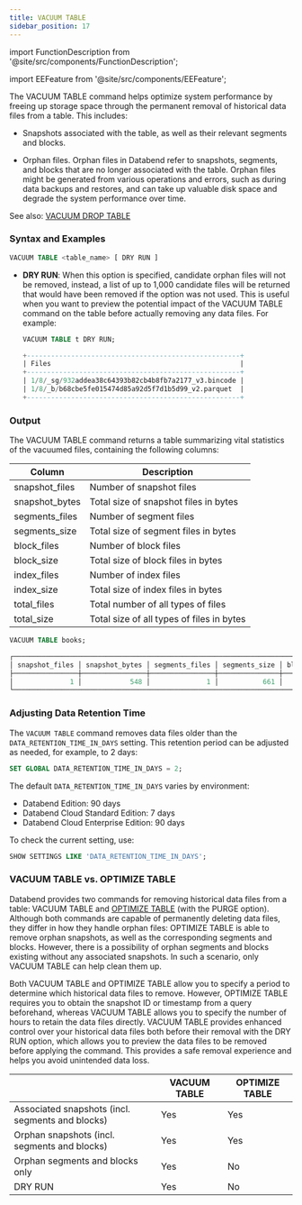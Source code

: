 ```yaml
---
title: VACUUM TABLE
sidebar_position: 17
---
```

import FunctionDescription from '@site/src/components/FunctionDescription';

<FunctionDescription description="Introduced or updated: v1.2.39"/>

import EEFeature from '@site/src/components/EEFeature';

<EEFeature featureName='VACUUM TABLE'/>

The VACUUM TABLE command helps optimize system performance by freeing up storage space through the permanent removal of historical data files from a table. This includes:

- Snapshots associated with the table, as well as their relevant segments and blocks.

- Orphan files. Orphan files in Databend refer to snapshots, segments, and blocks that are no longer associated with the table. Orphan files might be generated from various operations and errors, such as during data backups and restores, and can take up valuable disk space and degrade the system performance over time.

See also: [VACUUM DROP TABLE](91-vacuum-drop-table.md)

### Syntax and Examples

```sql
VACUUM TABLE <table_name> [ DRY RUN ]
```

- **DRY RUN**: When this option is specified, candidate orphan files will not be removed, instead, a list of up to 1,000 candidate files will be returned that would have been removed if the option was not used. This is useful when you want to preview the potential impact of the VACUUM TABLE command on the table before actually removing any data files. For example:

    ```sql
    VACUUM TABLE t DRY RUN;

    +-----------------------------------------------------+
    | Files                                               |
    +-----------------------------------------------------+
    | 1/8/_sg/932addea38c64393b82cb4b8fb7a2177_v3.bincode |
    | 1/8/_b/b68cbe5fe015474d85a92d5f7d1b5d99_v2.parquet  |
    +-----------------------------------------------------+
    ```

### Output

The VACUUM TABLE command returns a table summarizing vital statistics of the vacuumed files, containing the following columns:

| Column         | Description                               |
|----------------|-------------------------------------------|
| snapshot_files | Number of snapshot files                  |
| snapshot_bytes | Total size of snapshot files in bytes     |
| segments_files | Number of segment files                   |
| segments_size  | Total size of segment files in bytes      |
| block_files    | Number of block files                     |
| block_size     | Total size of block files in bytes        |
| index_files    | Number of index files                     |
| index_size     | Total size of index files in bytes        |
| total_files    | Total number of all types of files        |
| total_size     | Total size of all types of files in bytes |

```sql title='Example:'
VACUUM TABLE books;

┌───────────────────────────────────────────────────────────────────────────────────────────────────────────────────────────────────────────────────┐
│ snapshot_files │ snapshot_bytes │ segments_files │ segments_size │ block_files │ block_size │ index_files │ index_size │ total_files │ total_size │
├────────────────┼────────────────┼────────────────┼───────────────┼─────────────┼────────────┼─────────────┼────────────┼─────────────┼────────────┤
│              1 │            548 │              1 │           661 │           1 │        494 │           1 │        713 │           4 │       2416 │
└───────────────────────────────────────────────────────────────────────────────────────────────────────────────────────────────────────────────────┘
```

### Adjusting Data Retention Time

The `VACUUM TABLE` command removes data files older than the `DATA_RETENTION_TIME_IN_DAYS` setting. This retention period can be adjusted as needed, for example, to 2 days:

```sql
SET GLOBAL DATA_RETENTION_TIME_IN_DAYS = 2;
```

The default `DATA_RETENTION_TIME_IN_DAYS` varies by environment:

- Databend Edition: 90 days
- Databend Cloud Standard Edition: 7 days
- Databend Cloud Enterprise Edition: 90 days

To check the current setting, use:

```sql
SHOW SETTINGS LIKE 'DATA_RETENTION_TIME_IN_DAYS';
```

### VACUUM TABLE vs. OPTIMIZE TABLE

Databend provides two commands for removing historical data files from a table: VACUUM TABLE and [OPTIMIZE TABLE](60-optimize-table.md) (with the PURGE option). Although both commands are capable of permanently deleting data files, they differ in how they handle orphan files: OPTIMIZE TABLE is able to remove orphan snapshots, as well as the corresponding segments and blocks. However, there is a possibility of orphan segments and blocks existing without any associated snapshots. In such a scenario, only VACUUM TABLE can help clean them up.

Both VACUUM TABLE and OPTIMIZE TABLE allow you to specify a period to determine which historical data files to remove. However, OPTIMIZE TABLE requires you to obtain the snapshot ID or timestamp from a query beforehand, whereas VACUUM TABLE allows you to specify the number of hours to retain the data files directly. VACUUM TABLE provides enhanced control over your historical data files both before their removal with the DRY RUN option, which allows you to preview the data files to be removed before applying the command. This provides a safe removal experience and helps you avoid unintended data loss. 


| 	                                                  | VACUUM TABLE 	 | OPTIMIZE TABLE 	 |
|----------------------------------------------------|----------------|------------------|
| Associated snapshots (incl. segments and blocks) 	 | Yes          	 | Yes            	 |
| Orphan snapshots (incl. segments and blocks)     	 | Yes          	 | Yes            	 |
| Orphan segments and blocks only                  	 | Yes          	 | No             	 |
| DRY RUN                                         	  | Yes          	 | No             	 |

